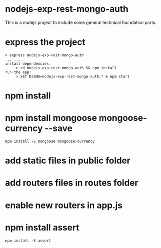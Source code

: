 # nodejs-exp-rest-mongo-auth
This is a nodejs project to include some general technical foundation parts.

# express the project

```
> express nodejs-exp-rest-mongo-auth
... ...
install dependencies:
     > cd nodejs-exp-rest-mongo-auth && npm install
run the app:
     > SET DEBUG=nodejs-exp-rest-mongo-auth:* & npm start
```

# npm install

# npm install mongoose mongoose-currency --save

```
npm install -S mongoose mongoose-currency
```

# add static files in public folder

# add routers files in routes folder

# enable new routers in app.js

# npm install assert

```
npm install -S assert
```
